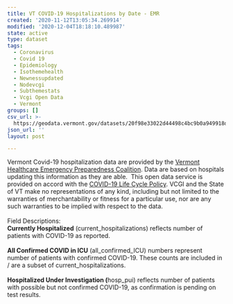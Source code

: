 ```yaml
---
title: VT COVID-19 Hospitalizations by Date - EMR
created: '2020-11-12T13:05:34.269914'
modified: '2020-12-04T18:18:10.489987'
state: active
type: dataset
tags:
  - Coronavirus
  - Covid 19
  - Epidemiology
  - Isothemehealth
  - Newnessupdated
  - Nodevcgi
  - Subthemestats
  - Vcgi Open Data
  - Vermont
groups: []
csv_url: >-
  https://geodata.vermont.gov/datasets/20f98e33022d44498c4bc9b0a949918d_0.csv?outSR=%7B%22latestWkid%22%3A3857%2C%22wkid%22%3A102100%7D
json_url: ''
layout: post

---
```

<div>Vermont Covid-19 hospitalization data are provided by the <a href='https://www.vhepcoalition.org/' rel='nofollow ugc' target='_blank'>Vermont Healthcare Emergency Preparedness Coalition</a>. Data are based on hospitals updating this information as they are able.  This open data service is provided on accord with the <a href='https://maps.vcgi.vermont.gov/opendata/lifecycle/VCGI_COVID19_LifeCyclePolicy.pdf' rel='nofollow ugc' target='_blank'>COVID-19 Life Cycle Policy</a>. VCGI and the State of VT make no representations of any kind, including but not limited to the warranties of merchantability or fitness for a particular use, nor are any such warranties to be implied with respect to the data.</div><div><br /></div><div>Field Descriptions:<br /></div><div><span style='font-weight:bold;'>Currently Hospitalized</span> (current_hospitalizations) reflects number of patients with COVID-19 as reported.</div><div><br /></div><div><span style='font-weight:bold;'>All Confirmed COVID in ICU</span> (all_confirmed_ICU) numbers represent number of patients with confirmed COVID-19. These counts are included in / are a subset of current_hospitalizations.<br /></div><div><span style='font-weight: bold;'><br /></span></div><div><span style='font-weight: bold;'>Hospitalized Under Investigation (</span>hosp_pui) reflects number of patients with possible but not confirmed COVID-19, as confirmation is pending on test results.<br /></div>
